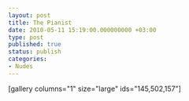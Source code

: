 ```yaml
---
layout: post
title: The Pianist
date: 2010-05-11 15:19:00.000000000 +03:00
type: post
published: true
status: publish
categories:
- Nudes
---
```





[gallery columns="1" size="large" ids="145,502,157"]


